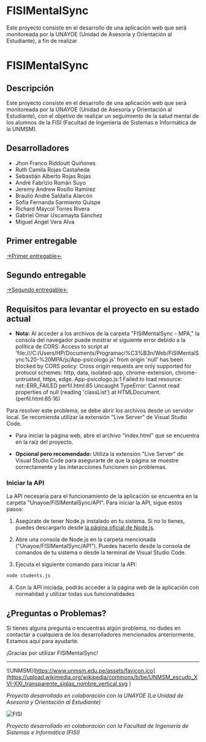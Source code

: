 # FISIMentalSync

Este proyecto consiste en el desarrollo de una aplicación web que será monitoreada por la UNAYOE (Unidad de Asesoría y Orientación al Estudiante), a fin de realizar
# FISIMentalSync

## Descripción

Este proyecto consiste en el desarrollo de una aplicación web que será monitoreada por la UNAYOE (Unidad de Asesoría y Orientación al Estudiante), con el objetivo de realizar un seguimiento de la salud mental de los alumnos de la FISI (Facultad de Ingeniería de Sistemas e Informática de la UNMSM).

## Desarrolladores

- Jhon Franco Riddoutt Quiñones
- Ruth Camila Rojas Castañeda
- Sebastián Alberto Rojas Rojas 
- André Fabrizio Román Suyo
- Jeremy Andrew Rosillo Ramirez
- Braulio André Saldaña Alarcón
- Sofía Fernanda Sarmiento Quispe
- Richard Maycol Torres Rivera
- Gabriel Omar Uscamayta Sánchez
- Miguel Angel Vera Alva

## Primer entregable

[->Primer entregable<-](https://docs.google.com/document/d/1nxe5npN9jG328WCrk6eEl5c7H6bUJegBnT4lYvLHuJE/edit)

## Segundo entregable

[->Segundo entregable<-](https://drive.google.com/drive/u/2/folders/1pF_DFl4HrKXa5oDZShVpN5MLUm24uO7K)

## Requisitos para levantar el proyecto en su estado actual

- **Nota:** Al acceder a los archivos de la carpeta "FISIMentalSync - MPA," la consola del navegador puede mostrar el siguiente error debido a la política de CORS:
Access to script at 'file:///C:/Users/HP/Documents/Programaci%C3%B3n/Web/FISIMentalSync%20-%20MPA/js/App-psicologo.js' from origin 'null' has been blocked by CORS policy: Cross origin requests are only supported for protocol schemes: http, data, isolated-app, chrome-extension, chrome-untrusted, https, edge.
App-psicologo.js:1
Failed to load resource: net::ERR_FAILED
perfil.html:85 Uncaught TypeError: Cannot read properties of null (reading 'classList') at HTMLDocument.<anonymous> (perfil.html:85:16)

Para resolver este problema, se debe abrir los archivos desde un servidor local. Se recomienda utilizar la extensión "Live Server" de Visual Studio Code.

- Para iniciar la página web, abre el archivo "index.html" que se encuentra en la raíz del proyecto.

- **Opcional pero recomendado:** Utiliza la extensión "Live Server" de Visual Studio Code para asegurarte de que la página se muestre correctamente y las interacciones funcionen sin problemas.

### Iniciar la API

La API necesaria para el funcionamiento de la aplicación se encuentra en la carpeta "Unayoe/FISIMentalSync/API". Para iniciar la API, sigue estos pasos:

1. Asegúrate de tener Node.js instalado en tu sistema. Si no lo tienes, puedes descargarlo desde [la página oficial de Node.js](https://nodejs.org/).

2. Abre una consola de Node.js en la carpeta mencionada ("Unayoe/FISIMentalSync/API"). Puedes hacerlo desde la consola de comandos de tu sistema o desde la terminal de Visual Studio Code.

3. Ejecuta el siguiente comando para iniciar la API:
 ```bash
 node students.js
 ```
4. Con la API iniciada, podrás acceder a la página web de la aplicación con normalidad y utilizar todas sus funcionalidades

## ¿Preguntas o Problemas?

Si tienes alguna pregunta o encuentras algún problema, no dudes en contactar a cualquiera de los desarrolladores mencionados anteriormente. Estamos aquí para ayudarte.

¡Gracias por utilizar FISIMentalSync!

---

![UNMSM](https://www.unmsm.edu.pe/assets/favicon.ico](https://upload.wikimedia.org/wikipedia/commons/b/be/UNMSM_escudo_XVI-XXI_transparente_siglas_nombre_vertical.svg
) 



_Proyecto desarrollado en colaboración con la UNAYOE (La Unidad de Asesoría y Orientación al Estudiante)_

![FISI](https://upload.wikimedia.org/wikipedia/commons/4/46/UNMSM_Facultad_de_Ingenier%C3%ADa_de_Sistemas_e_Inform%C3%A1tica_2019_-_Vista_lateral.jpg)

_Proyecto desarrollado en colaboración con la Facultad de Ingeniería de Sistemas e Informática (FISI)_
